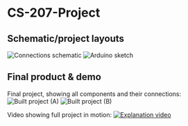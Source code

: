 # CS-207-Project

## Schematic/project layouts

![Connections schematic](https://github.com/asr586/CS-207-Project/blob/main/Images/Connections.png?raw=true)
![Arduino sketch](https://github.com/asr586/CS-207-Project/blob/main/Images/arduino_sketch.png?raw=true)

## Final product & demo

Final project, showing all components and their connections:
![Built project (A)](https://github.com/asr586/CS-207-Project/blob/main/Images/build_1.jpeg?raw=true)
![Built project (B)](https://github.com/asr586/CS-207-Project/blob/main/Images/build_2.jpeg?raw=true)

Video showing full project in motion:
[![Explanation video](https://img.youtube.com/vi/PqkwWktK4Xg/0.jpg)](https://www.youtube.com/watch?v=PqkwWktK4Xg)

